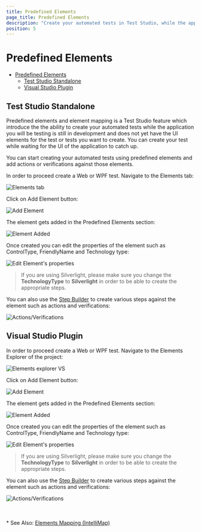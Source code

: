 ```yaml
---
title: Predefined Elements
page_title: Predefined Elements
description: "Create your automated tests in Test Studio, while the application you will be testing, is still in development and does not yet have its UI elements."
position: 5
---
```

# Predefined Elements

- [Predefined Elements](#predefined-elements)
  - [Test Studio Standalone](#test-studio-standalone)
  - [Visual Studio Plugin](#visual-studio-plugin)

## Test Studio Standalone

Predefined elements and element mapping is a Test Studio feature which introduce the the ability to create your automated tests while the application you will be testing is still in development and does not yet have the UI elements for the test or tests you want to create. You can create your test while waiting for the UI of the application to catch up.

You can start creating your automated tests using predefined elements and add actions or verifications against those elements.  

In order to proceed create a Web or WPF test. Navigate to the Elements tab:

![Elements tab][1]

Click on Add Element button:

![Add Element][2]

The element gets added in the Predefined Elements section:

![Element Added][3]

Once created you can edit the properties of the element such as ControlType, FriendlyName and Technology type:

![Edit Element's properties][4]

> If you are using Silverlight, please make sure you change the **TechnologyType** to **Silverlight** in order to be able to create the appropriate steps.

You can also use the <a href="/getting-started/test-recording/step-suggestions" target="_blank">Step Builder</a> to create various steps against the element such as actions and verifications:

![Actions/Verifications][5]

## Visual Studio Plugin

In order to proceed create a Web or WPF test. Navigate to the Elements Explorer of the project:

![Elements explorer VS][16]

Click on Add Element button:

![Add Element][17]

The element gets added in the Predefined Elements section:

![Element Added][18]

Once created you can edit the properties of the element such as ControlType, FriendlyName and Technology type:

![Edit Element's properties][19]

> If you are using Silverlight, please make sure you change the **TechnologyType** to **Silverlight** in order to be able to create the appropriate steps.

You can also use the <a href="/getting-started/test-recording/step-suggestions" target="_blank">Step Builder</a> to create various steps against the element such as actions and verifications:

![Actions/Verifications][20]

<br>
<br>
* See Also: <a href="/features/elements-explorer/element-mapping" target="_blank">Elements Mapping (IntelliMap)</a>


[1]: /img/features/elements-explorer/element-mapping/fig1.png
[2]: /img/features/elements-explorer/element-mapping/fig2.png
[3]: /img/features/elements-explorer/element-mapping/fig3.png
[4]: /img/features/elements-explorer/element-mapping/fig4.png
[5]: /img/features/elements-explorer/element-mapping/fig5.png

[16]: /img/features/elements-explorer/element-mapping/fig16.png
[17]: /img/features/elements-explorer/element-mapping/fig17.png
[18]: /img/features/elements-explorer/element-mapping/fig18.png
[19]: /img/features/elements-explorer/element-mapping/fig19.png
[20]: /img/features/elements-explorer/element-mapping/fig20.png
